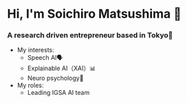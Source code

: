 <h1 align="left">Hi, I'm Soichiro Matsushima 👋</h1>
<h3 align="left">A research driven entrepreneur based in Tokyo🗼</h3>

- My interests:
  - Speech AI🗣️
  - Explainable AI（XAI）📊
  - Neuro psychology🧠
- My roles:
  - Leading IGSA AI team
